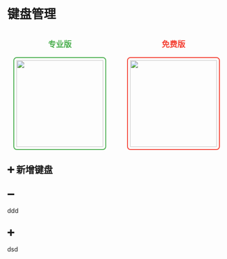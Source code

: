 # 键盘管理

<div style="display: flex; gap: 20px; justify-content: space-around;">
  <div style="text-align: center;">
    <p style="font-size: 18px; color: #4CAF50; font-weight: bold;">专业版</p>
    <img src="/keyboard/keyboard.png" width="200" height="200" style="border: 2px solid #4CAF50; border-radius: 8px; padding: 5px;" />
  </div>
  <div style="text-align: center;">
    <p style="font-size: 18px; color: #F44336; font-weight: bold;">免费版</p>
    <img src="/keyboard/none_keyboard.png" width="200" height="200" style="border: 2px solid #F44336; border-radius: 8px; padding: 5px;" />
  </div>
</div>

## ➕ 新增键盘

## ➖
ddd
## ➕ 
dsd
